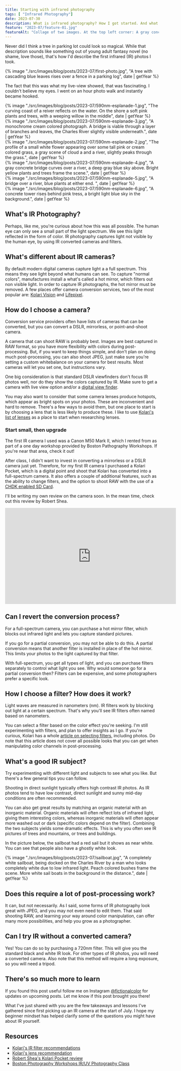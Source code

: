 ```yaml
---
title: Starting with infrared photography
tags: [ "Infrared Photography"]
date: 2023-07-30
description: What is infrared photography? How I got started. And what you need to know to start.
feature: "2023-07/feature-01.jpg"
featureAlt: "Collage of two images. At the top left corner: A gray concrete bridge curves over a river, a deep gray-blue sky above. Bright cream-colored plants and trees frame the scene. At the bottom right corner: Hand holding a camera against a white wall, the shadow of a branch showing in the corner."
---
```

Never did I think a tree in parking lot could look so magical. While that description sounds like something out of young adult fantasy novel (no shame, love those), that's how I'd describe the first infrared (IR) photos I took. 

<div class="max500-img">
  {% image "./src/images/blog/posts/2023-07/first-photo.jpg", "A tree with cascading blue leaves rises over a fence in a parking log", date | getYear %}
</div>

The fact that this was what my live-view showed, that was fascinating. I couldn't believe my eyes. I went on an hour photo walk and instantly became hooked.

<div class="wrapper-lg img-grid block-center cols-1fr-1fr-1fr">
        

<div class="col">
  {% image "./src/images/blog/posts/2023-07/590nm-esplanade-1.jpg", "The curving coast of a reiver reflects on the water. On the shore a soft pink plants and trees, with a weeping willow in the middle", date | getYear %}
</div>

<div class="col">
  {% image "./src/images/blog/posts/2023-07/590nm-esplanade-3.jpg", "A monochrome cream colored photograph. A bridge is viable through a layer of branches and leaves, the Charles River slightly visible underneath.", date | getYear %}
</div>


  <div class="col">
    {% image "./src/images/blog/posts/2023-07/590nm-esplanade-2.jpg", "The profile of a small white flower appearing over some tall pink or cream colored grass, a gray scene of cloud a and a river, slightly peaks through the grass.", date | getYear %}
  </div>

  <div class="col">
  {% image "./src/images/blog/posts/2023-07/590nm-esplanade-4.jpg", "A gray concrete bridge curves over a river, a deep gray blue sky above. Bright yellow plants and trees frame the scene.", date | getYear %}
  </div>


  <div class="col">
    {% image "./src/images/blog/posts/2023-07/590nm-esplanade-5.jpg", "A bridge over a river, blue plants at either end. ", date | getYear %}
  </div>


  <div class="col">
  {% image "./src/images/blog/posts/2023-07/590nm-esplanade-6.jpg", "A concrete tower rises behind pink tress, a bright light blue sky in the background.", date | getYear %}
  </div>

</div>

## What's IR Photography?
Perhaps, like me, you're curious about how this was all possible. The human eye can only see a small part of the light spectrum. We see this light reflected in the form of color. IR photography captures light not visible by the human eye, by using IR converted cameras and filters. 

## What's different about IR cameras?
By default modern digital cameras capture light a a full spectrum. This means they see light beyond what humans can see. To capture "normal colors", manufactures install a what's called a hot mirror, which filters out non visible light. In order to capture IR photographs, the hot mirror must be removed. A few places offer camera conversion services, two of the most popular are: [Kolari Vision](https://kolarivision.com/) and [Lifepixel](https://www.lifepixel.com/?ar=65).

## How do I choose a camera?
Conversion service providers often have lists of cameras that can be converted, but you can convert a DSLR, mirrorless, or point-and-shoot camera. 

A camera that can shoot RAW is probably best. Images are best captured in RAW format, so you have more flexibility with colors during post-processing. But, if you want to keep things simple, and don't plan on doing much post-processing, you can also shoot JPEG, just make sure you're setting a custom whitebalance on your camera for best results. Most cameras will let you set one, but instructions vary.

One big consideration is that standard DSLR viewfinders don't focus IR photos well, nor do they show the colors captured by IR. Make sure to get a camera with live view option and/or a [digital view finder](https://www.lifewire.com/what-is-a-digital-camera-viewfinder-4777338).

You may also want to consider that some camera lenses produce hotspots, which appear as bright spots on your photos. These are inconvenient and hard to remove. There's a few ways to avoid them, but one place to start is by choosing a lens that is less likely to produce these. I like to use [Kolari's list of lenses](https://kolarivision.com/lens-hotspot-list/) as a place to start when researching lenses.

### Start small, then upgrade
The first IR camera I used was a Canon M50 Mark II, which I rented from as part of a one day workshop provided by Boston Pathography Workshops. If you're near that area, check it out!

After class, I didn't want to invest in converting a mirrorless or a DSLR camera just yet. Therefore, for my first IR camera I purchased a Kolari Pocket, which is a digital point and shoot that Kolari has converted into a full-spectrum camera. It also offers a couple of additional features, such as the ability to change filters, and the option to shoot RAW with the use of a [CHDK enabled SD Card](http://kolarivision.com/articles/chdk/). 

I'll be writing my own review on the camera soon. In the mean time, check out this review by Robert Shea.

<div class="wrapper-sm block-center">
  <div class="video-container">
  <iframe width="560" height="315" src="https://www.youtube.com/embed/e0l9JV5Ji14" title="YouTube, Kolari Pocket Review by Rober Shea" frameborder="0" allow="accelerometer; autoplay; clipboard-write; encrypted-media; gyroscope; picture-in-picture; web-share" allowfullscreen></iframe>
  </iframe>
  </div>
</div>

## Can I revert the conversion process?
For a full-spectrum camera, you can purchase a hot mirror filter, which blocks out infrared light and lets you capture standard pictures. 

If you go for a partial conversion, you may not be able to do this. A partial conversion means that another filter is installed in place of the hot mirror. This limits your photos to the light captured by that filter. 

With full-spectrum, you get all types of light, and you can purchase filters separately to control what light you see. Why would someone go for a partial conversion then? Filters can be expensive, and some photographers prefer a specific look.

## How I choose a filter? How does it work?
Light waves are measured in nanometers (nm). IR filters work by blocking out light at a certain spectrum. That's why you'll see IR filters often named based on nanometers. 

You can select a filter based on the color effect you're seeking. I'm still experimenting with filters, and plan to offer insights as I go.  If you're curious, Kolari has a whole [article on selecting filters](https://kolarivision.com/articles/choosing-a-filter/), including photos. Do note that this article does not cover all possible looks that you can get when manipulating color channels in post-processing.

## What's a good IR subject?
Try experimenting with different light and subjects to see what you like. But there's a few general tips you can follow. 

Shooting in direct sunlight typically offers high contrast IR photos. As IR photos tend to have low contrast, direct sunlight and sunny mid-day conditions are often recommended. 

You can also get great results by matching an organic material with an inorganic material. Organic materials will often reflect lots of infrared light, giving them interesting colors, whereas inorganic materials will often appear more washed out or dark (specific colors depend on the filter). Combining the two subjects yields some dramatic effects. This is why you often see IR pictures of trees and mountains, or trees and buildings.

In the picture below, the sailboat had a red sail but it shows as near white. You can see that people also have a ghostly white look. 

<div class="max720-img">
  {% image "./src/images/blog/posts/2023-07/sailboat.jpg", "A completely white sailboat, being docked on the Charles River by a man who looks completely white due to low infrared light. Peach colored bushes frame the scene. More white sail boats in the background in the distance.", date | getYear %}
</div>

## Does this require a lot of post-processing work?
It can, but not necessarily. As I said, some forms of IR photography look great with JPEG, and you may not even need to edit them. That said shooting RAW, and learning your way around color manipulation, can offer many more possibilities, and help you grow as a photographer.

## Can I try IR without a converted camera?
Yes! You can do so by purchasing a 720nm filter. This will give you the standard black and white IR look. For other types of IR photos, you will need a converted camera. Also note that this method will require a long exposure, so you will need a tripod. 

## There's so much more to learn
If you found this post useful follow me on Instagram [@fictionalcolor](https://www.instagram.com/fictionalcolor/) for updates on upcoming posts. Let me know if this post brought you there!

What I've just shared with you are the few takeaways and lessons I've gathered since first picking up an IR camera at the start of July. I hope my beginner mindset has helped clarify some of the questions you might have about IR yourself.  

## Resources
- [Kolari's  IR filter recommendations](https://kolarivision.com/choosing-an-infrared-filter/)
- [Kolari's lens recommendation](https://kolarivision.com/lens-hotspot-list/)
- [Robert Shea's Kolari Pocket review](https://www.youtube.com/watch?v=e0l9JV5Ji14)
- [Boston Photography Workshops IR/UV Photography Class](https://www.bostonphotographyworkshops.com/ir-uv-photography)